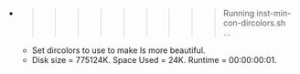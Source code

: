 * >>>>>>>>> Running inst-min-con-dircolors.sh ...
  * Set dircolors to use  to make ls more beautiful.
  * Disk size = 775124K. Space Used = 24K. Runtime = 00:00:00:01.
